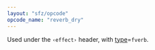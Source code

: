 ```yaml
---
layout: "sfz/opcode"
opcode_name: "reverb_dry"
---
```

Used under the `‹effect›` header, with [type]=`fverb`.


[type]: type#fverb
